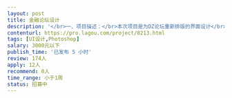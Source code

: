 ```yaml
---                
layout: post       
title: 金融论坛设计           
description: '</br>一、项目描述：</br>本次项目是为DZ论坛重新排版的界面设计</br></br>二、可参考产品：</br>姑苏网、我爱卡、融360</br>'     
contenturl: https://pro.lagou.com/project/8213.html      
tags: [UI设计,Photoshop]            
salary: 3000元以下          
publish_time: '已发布 5 小时'         
review: 174人                   
apply: 12人                   
recommend: 0人                   
time_range: 小于1周              
status: 招募中                  
---                 
```

